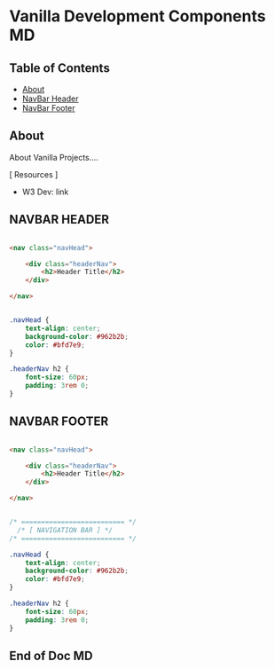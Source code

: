 # Vanilla Development Components MD

## Table of Contents

- [About](#about)
- [NavBar Header](#navbar-header)
- [NavBar Footer](#navbar-footer)


## About

About Vanilla Projects....

[ Resources ]

- W3 Dev: link



## NAVBAR HEADER

``` html 

<nav class="navHead">

    <div class="headerNav">
        <h2>Header Title</h2>
    </div>

</nav>


```

``` css

.navHead {
    text-align: center;
    background-color: #962b2b;
    color: #bfd7e9;
}

.headerNav h2 {
    font-size: 60px;
    padding: 3rem 0;
}


```


## NAVBAR FOOTER

``` html 

<nav class="navHead">

    <div class="headerNav">
        <h2>Header Title</h2>
    </div>

</nav>


```

``` css

/* ========================== */
  /* [ NAVIGATION BAR ] */
/* ========================== */

.navHead {
    text-align: center;
    background-color: #962b2b;
    color: #bfd7e9;
}

.headerNav h2 {
    font-size: 60px;
    padding: 3rem 0;
}


```


## End of Doc MD
<!--  -->